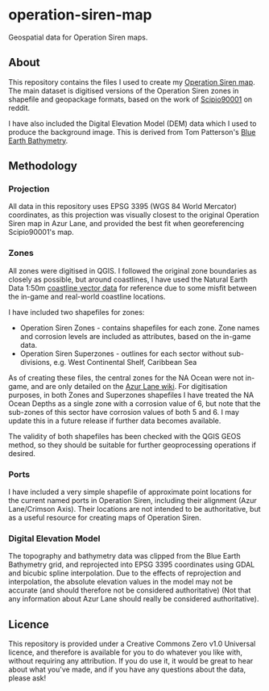 # operation-siren-map
Geospatial data for Operation Siren maps.


## About ##
This repository contains the files I used to create my [Operation Siren map](https://i.redd.it/in6lfrlpu1l61.jpg "Operation Siren map"). The main dataset is digitised versions of the Operation Siren zones in shapefile and geopackage formats, based on the work of [Scipio90001](https://www.reddit.com/user/Scipio90001 "Scipio90001") on reddit.

I have also included the Digital Elevation Model (DEM) data which I used to produce the background image. This is derived from Tom Patterson's [Blue Earth Bathymetry](http://www.shadedrelief.com/blue-earth/ "Blue Earth Bathymetry").

## Methodology ##

### Projection ###

All data in this repository uses EPSG 3395 (WGS 84 World Mercator) coordinates, as this projection was visually closest to the original Operation Siren map in Azur Lane, and provided the best fit when georeferencing Scipio90001's map.

### Zones ###

All zones were digitised in QGIS. I followed the original zone boundaries as closely as possible, but around coastlines, I have used the Natural Earth Data 1:50m [coastline vector data](https://www.naturalearthdata.com/downloads/50m-physical-vectors/ "coastline vector data") for reference due to some misfit between the in-game and real-world coastline locations. 

I have included two shapefiles for zones:
* Operation Siren Zones - contains shapefiles for each zone. Zone names and corrosion levels are included as attributes, based on the in-game data.
* Operation Siren Superzones - outlines for each sector without sub-divisions, e.g. West Continental Shelf, Caribbean Sea

As of creating these files, the central zones for the NA Ocean were not in-game, and are only detailed on the [Azur Lane wiki](https://azurlane.koumakan.jp/List_of_Operation_Siren_Zones "Azur Lane wiki"). For digitisation purposes, in both Zones and Superzones shapefiles I have treated the NA Ocean Depths as a single zone with a corrosion value of 6, but note that the sub-zones of this sector have corrosion values of both 5 and 6. I may update this in a future release if further data becomes available.

The validity of both shapefiles has been checked with the QGIS GEOS method, so they should be suitable for further geoprocessing operations if desired.

### Ports ###

I have included a very simple shapefile of approximate point locations for the current named ports in Operation Siren, including their alignment (Azur Lane/Crimson Axis). Their locations are not intended to be authoritative, but as a useful resource for creating maps of Operation Siren.

### Digital Elevation Model ###

The topography and bathymetry data was clipped from the Blue Earth Bathymetry grid, and reprojected into EPSG 3395 coordinates using GDAL and bicubic spline interpolation. Due to the effects of reprojection and interpolation, the absolute elevation values in the model may not be accurate (and should therefore not be considered authoritative) (Not that any information about Azur Lane should really be considered authoritative).

## Licence ## 

This repository is provided under a Creative Commons Zero v1.0 Universal licence, and therefore is available for you to do whatever you like with, without requiring any attribution. If you do use it, it would be great to hear about what you've made, and if you have any questions about the data, please ask!
